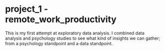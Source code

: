 # project_1 - remote_work_productivity
This is my first attempt at exploratory data analysis. I combined data analysis and psychology studies to see what kind of insights we can gather; from a psychology standpoint and a data standpoint. 
